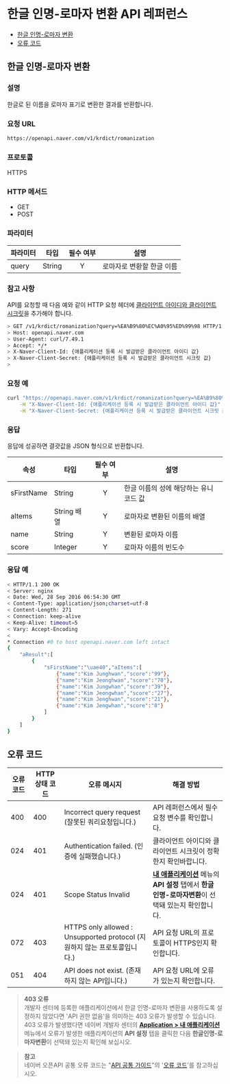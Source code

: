# 한글 인명-로마자 변환 API 레퍼런스

- [한글 인명-로마자 변환](#한글-인명-로마자-변환)
- [오류 코드](#오류-코드)

## 한글 인명-로마자 변환

### 설명

한글로 된 이름을 로마자 표기로 변환한 결과를 반환합니다.

### 요청 URL

```sh
https://openapi.naver.com/v1/krdict/romanization
```

### 프로토콜

HTTPS

### HTTP 메서드

- GET
- POST

### 파라미터

|파라미터|타입|필수 여부|설명|
|---|---|:-:|----|
|query|String|Y|로마자로 변환할 한글 이름|

### 참고 사항

API를 요청할 때 다음 예와 같이 HTTP 요청 헤더에 [클라이언트 아이디와 클라이언트 시크릿](https://developers.naver.com/docs/common/openapiguide/appregister.md#클라이언트-아이디와-클라이언트-시크릿-확인)을 추가해야 합니다.

```sh
> GET /v1/krdict/romanization?query=%EA%B9%80%EC%A0%95%ED%99%98 HTTP/1.1
> Host: openapi.naver.com
> User-Agent: curl/7.49.1
> Accept: */*
> X-Naver-Client-Id: {애플리케이션 등록 시 발급받은 클라이언트 아이디 값}
> X-Naver-Client-Secret: {애플리케이션 등록 시 발급받은 클라이언트 시크릿 값}
>
```

### 요청 예

```sh
curl "https://openapi.naver.com/v1/krdict/romanization?query=%EA%B9%80%EC%A0%95%ED%99%98" \
    -H "X-Naver-Client-Id: {애플리케이션 등록 시 발급받은 클라이언트 아이디 값}" \
    -H "X-Naver-Client-Secret: {애플리케이션 등록 시 발급받은 클라이언트 시크릿 값}" -v
```

### 응답

응답에 성공하면 결괏값을 JSON 형식으로 반환합니다.

|속성|타입|필수 여부|설명|
|---|---|:-:|----|
|sFirstName|String|Y|한글 이름의 성에 해당하는 유니코드 값|
|aItems|String 배열|Y|로마자로 변환된 이름의 배열|
|name|String|Y|변환된 로마자 이름|
|score|Integer|Y|로마자 이름의 빈도수|

### 응답 예

```sh
< HTTP/1.1 200 OK
< Server: nginx
< Date: Wed, 28 Sep 2016 06:54:30 GMT
< Content-Type: application/json;charset=utf-8
< Content-Length: 271
< Connection: keep-alive
< Keep-Alive: timeout=5
< Vary: Accept-Encoding
<
* Connection #0 to host openapi.naver.com left intact
{
    "aResult":[
        {
            "sFirstName":"\uae40","aItems":[
                {"name":"Kim Junghwan","score":"99"},
                {"name":"Kim Jeonghwan","score":"70"},
                {"name":"Kim Jungwhan","score":"39"},
                {"name":"Kim Jeongwhan","score":"27"},
                {"name":"Kim Jenghwan","score":"21"},
                {"name":"Kim Jengwhan","score":"8"}
            ]
        }
    ]
}
```

## 오류 코드

|오류 코드|HTTP 상태 코드|오류 메시지|해결 방법|
|---|---|----|----|
|400|400|Incorrect query request (잘못된 쿼리요청입니다.)|API 레퍼런스에서 필수 요청 변수를 확인합니다.|
|024|401|Authentication failed. (인증에 실패했습니다.)|클라이언트 아이디와 클라이언트 시크릿이 정확한지 확인바랍니다.|
|024|401|Scope Status Invalid|[**내 애플리케이션**](https://developers.naver.com/apps/#/list) 메뉴의 **API 설정** 탭에서 **한글인명-로마자변환**이 선택돼 있는지 확인합니다.|
|072|403|HTTPS only allowed : Unsupported protocol (지원하지 않는 프로토콜입니다.)|API 요청 URL의 프로토콜이 HTTPS인지 확인합니다.|
|051|404|API does not exist. (존재하지 않는 API입니다.)|API 요청 URL에 오류가 있는지 확인합니다.|

> **403 오류**  
> 개발자 센터에 등록한 애플리케이션에서 한글 인명-로마자 변환을 사용하도록 설정하지 않았다면 'API 권한 없음'을 의미하는 403 오류가 발생할 수 있습니다. 403 오류가 발생했다면 네이버 개발자 센터의 [**Application &gt; 내 애플리케이션**](https://developers.naver.com/apps/#/list) 메뉴에서 오류가 발생한 애플리케이션의 **API 설정** 탭을 클릭한 다음 **한글인명-로마자변환**<!-- -->이 선택돼 있는지 확인해 보십시오.

> **참고**  
> 네이버 오픈API 공통 오류 코드는 "[API 공통 가이드](https://developers.naver.com/docs/common/openapiguide/)"의 '[오류 코드](https://developers.naver.com/docs/common/openapiguide/errorcode.md)'를 참고하십시오.  
